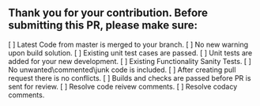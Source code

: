 Thank you for your contribution.
Before submitting this PR, please make sure:
 -
[ ] Latest Code from master is merged to your branch.
[ ] No new warning upon build solution.
[ ] Existing unit test cases are passed.
[ ] Unit tests are added for your new development.
[ ] Existing Functionality Sanity Tests.
[ ] No unwanted\commented\junk code is included.
[ ] After creating pull request there is no conflicts.
[ ] Builds and checks are passed before PR is sent for review.
[ ] Resolve code reivew comments.
[ ] Resolve codacy comments.
